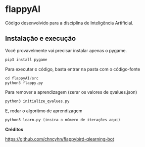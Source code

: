 flappyAI
===================

Código desenvolvido para a disciplina de Inteligência Artificial. 

## Instalação e execução

Você provavelmente vai precisar instalar apenas o pygame. 

```bash
pip3 install pygame
``` 


Para executar o código, basta entrar na pasta com o código-fonte

```python
cd flappyAI/src
python3 flappy.py 
``` 
Para remover a aprendizagem (zerar os valores de qvalues.json)

```python
python3 initialize_qvalues.py 
``` 

E, rodar o algoritmo de aprendizagem

```python
python3 learn.py (insira o número de iterações aqui) 
``` 

**Créditos**

https://github.com/chncyhn/flappybird-qlearning-bot
